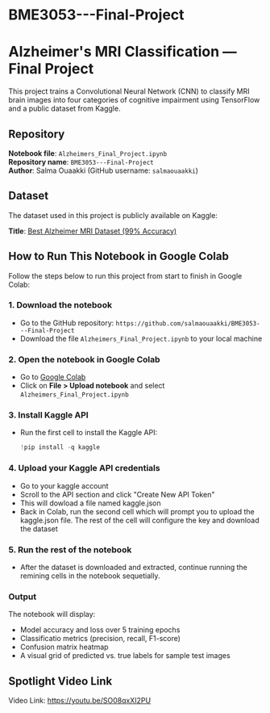 # BME3053---Final-Project
# Alzheimer's MRI Classification — Final Project

This project trains a Convolutional Neural Network (CNN) to classify MRI brain images into four categories of cognitive impairment using TensorFlow and a public dataset from Kaggle.

## Repository

**Notebook file**: `Alzheimers_Final_Project.ipynb`  
**Repository name**: `BME3053---Final-Project`  
**Author**: Salma Ouaakki (GitHub username: `salmaouaakki`)

## Dataset

The dataset used in this project is publicly available on Kaggle:

**Title**: [Best Alzheimer MRI Dataset (99% Accuracy)](https://www.kaggle.com/datasets/lukechugh/best-alzheimer-mri-dataset-99-accuracy)

## How to Run This Notebook in Google Colab

Follow the steps below to run this project from start to finish in Google Colab:

### 1. Download the notebook

- Go to the GitHub repository: `https://github.com/salmaouaakki/BME3053---Final-Project`
- Download the file `Alzheimers_Final_Project.ipynb` to your local machine

### 2. Open the notebook in Google Colab

- Go to [Google Colab](https://colab.research.google.com/)
- Click on **File > Upload notebook** and select `Alzheimers_Final_Project.ipynb`

### 3. Install Kaggle API

- Run the first cell to install the Kaggle API:
  ```python
  !pip install -q kaggle

### 4. Upload your Kaggle API credentials
- Go to your kaggle account
- Scroll to the API section and click "Create New API Token"
- This will dowload a file named kaggle.json
- Back in Colab, run the second cell which will prompt you to upload the kaggle.json file. The rest of the cell will configure the key and download the dataset

### 5. Run the rest of the notebook
- After the dataset is downloaded and extracted, continue running the remining cells in the notebook sequetially.

### Output
The notebook will display:
- Model accuracy and loss over 5 training epochs
- Classificatio metrics (precision, recall, F1-score)
- Confusion matrix heatmap
- A visual grid of predicted vs. true labels for sample test images

## Spotlight Video Link

Video Link: https://youtu.be/SO08qxXI2PU
